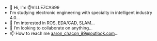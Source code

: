 - 👋 Hi, I’m @VILLEZCAS99
- I'm studying electronic engineering with specialty in intelligent industry 4.0...
- 👀 I’m interested in ROS, EDA/CAD, SLAM...
- 💞️ I’m looking to collaborate on anything...
- 📫 How to reach me aaron_chacon_99@outlook.com...

<!---
VILLEZCAS99/VILLEZCAS99 is a ✨ special ✨ repository because its `README.md` (this file) appears on your GitHub profile.
You can click the Preview link to take a look at your changes.
--->
